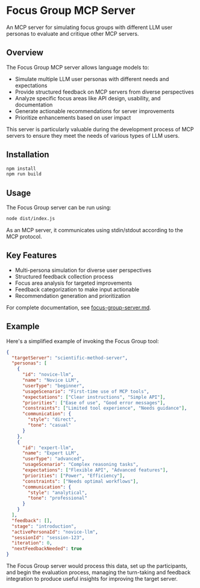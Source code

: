 # Focus Group MCP Server

An MCP server for simulating focus groups with different LLM user personas to evaluate and critique other MCP servers.

## Overview

The Focus Group MCP server allows language models to:

- Simulate multiple LLM user personas with different needs and expectations
- Provide structured feedback on MCP servers from diverse perspectives
- Analyze specific focus areas like API design, usability, and documentation
- Generate actionable recommendations for server improvements
- Prioritize enhancements based on user impact

This server is particularly valuable during the development process of MCP servers to ensure they meet the needs of various types of LLM users.

## Installation

```bash
npm install
npm run build
```

## Usage

The Focus Group server can be run using:

```bash
node dist/index.js
```

As an MCP server, it communicates using stdin/stdout according to the MCP protocol.

## Key Features

- Multi-persona simulation for diverse user perspectives
- Structured feedback collection process
- Focus area analysis for targeted improvements
- Feedback categorization to make input actionable
- Recommendation generation and prioritization

For complete documentation, see [focus-group-server.md](./docs/focus-group-server.md).

## Example

Here's a simplified example of invoking the Focus Group tool:

```json
{
  "targetServer": "scientific-method-server",
  "personas": [
    {
      "id": "novice-llm",
      "name": "Novice LLM",
      "userType": "beginner",
      "usageScenario": "First-time use of MCP tools",
      "expectations": ["Clear instructions", "Simple API"],
      "priorities": ["Ease of use", "Good error messages"],
      "constraints": ["Limited tool experience", "Needs guidance"],
      "communication": {
        "style": "direct",
        "tone": "casual"
      }
    },
    {
      "id": "expert-llm",
      "name": "Expert LLM",
      "userType": "advanced",
      "usageScenario": "Complex reasoning tasks",
      "expectations": ["Flexible API", "Advanced features"],
      "priorities": ["Power", "Efficiency"],
      "constraints": ["Needs optimal workflows"],
      "communication": {
        "style": "analytical",
        "tone": "professional"
      }
    }
  ],
  "feedback": [],
  "stage": "introduction",
  "activePersonaId": "novice-llm",
  "sessionId": "session-123",
  "iteration": 0,
  "nextFeedbackNeeded": true
}
```

The Focus Group server would process this data, set up the participants, and begin the evaluation process, managing the turn-taking and feedback integration to produce useful insights for improving the target server.